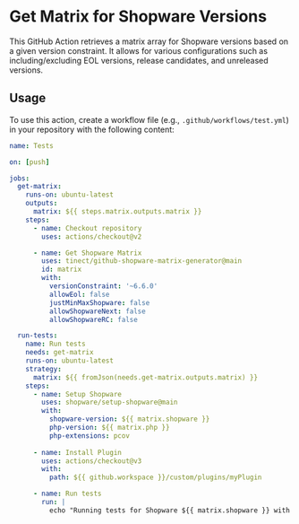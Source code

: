 # Get Matrix for Shopware Versions

This GitHub Action retrieves a matrix array for Shopware versions based on a given version constraint. It allows for various configurations such as including/excluding EOL versions, release candidates, and unreleased versions.

## Usage

To use this action, create a workflow file (e.g., `.github/workflows/test.yml`) in your repository with the following content:

```yaml
name: Tests

on: [push]

jobs:
  get-matrix:
    runs-on: ubuntu-latest
    outputs:
      matrix: ${{ steps.matrix.outputs.matrix }}
    steps:
      - name: Checkout repository
        uses: actions/checkout@v2

      - name: Get Shopware Matrix
        uses: tinect/github-shopware-matrix-generator@main
        id: matrix
        with:
          versionConstraint: '~6.6.0'
          allowEol: false
          justMinMaxShopware: false
          allowShopwareNext: false
          allowShopwareRC: false

  run-tests:
    name: Run tests
    needs: get-matrix
    runs-on: ubuntu-latest
    strategy:
      matrix: ${{ fromJson(needs.get-matrix.outputs.matrix) }}
    steps:
      - name: Setup Shopware
        uses: shopware/setup-shopware@main
        with:
          shopware-version: ${{ matrix.shopware }}
          php-version: ${{ matrix.php }}
          php-extensions: pcov
          
      - name: Install Plugin
        uses: actions/checkout@v3
        with:
          path: ${{ github.workspace }}/custom/plugins/myPlugin

      - name: Run tests
        run: |
          echo "Running tests for Shopware ${{ matrix.shopware }} with PHP ${{ matrix.php }}"
```
